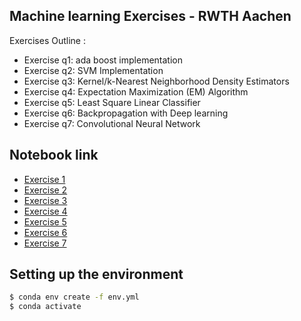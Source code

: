 ## Machine learning Exercises - RWTH Aachen
Exercises Outline :
- Exercise q1: ada boost implementation
- Exercise q2: SVM Implementation
- Exercise q3: Kernel/k-Nearest Neighborhood Density Estimators 
- Exercise q4: Expectation Maximization (EM) Algorithm
- Exercise q5: Least Square Linear Classifier
- Exercise q6: Backpropagation with Deep learning
- Exercise q7: Convolutional Neural Network

## Notebook link
- [Exercise 1](./q1_adaboost_python)
- [Exercise 2](./q2_svm_python)
- [Exercise 3](./q3_knn_python)
- [Exercise 4](./q4_expectation_maximization_python)
- [Exercise 5](./q5_leastSquare_linear_classifier_python)
- [Exercise 6](./q6_backprop_impl_deep)
- [Exercise 7](./q7_cnn)

## Setting up the environment
```bash
$ conda env create -f env.yml
$ conda activate 
```
